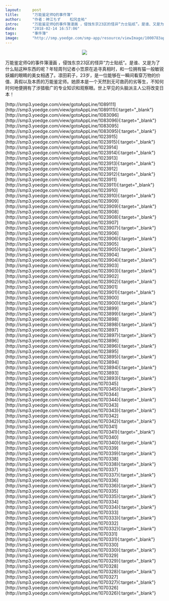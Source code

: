 ```yaml
---
layout:     post
title:      "万能鉴定师Q的事件簿"
author:     "作者：神江ちず    松冈圭祐"
intro:      "万能鉴定师Q的事件簿漫画 ，侵蚀东京23区的怪异“力士贴纸”。是谁、又是为了什么贴这种东西的呢？年轻周刊记者小笠原在追寻真相时，和一位拥有猫一般敏锐妖媚的眼睛的美女相遇了。凛田莉子，23岁，是一位能够在一瞬间看穿万物的价值、真假以及本质的万能鉴定师。她原本是一个天然到无可救药的劣等生，不知何时何地便拥有了涉猎极广的专业知识和观察眼。世上罕见的头脑派主人公将改变日本！"
date:       "2018-02-14 16:57:06"
tags:       "事件簿"
image:      "http://smp.yoedge.com/smp-app/resource/viewImage/1000783appline.png"
---
```

<div style="text-align: center">
<p><img src="http://smp.yoedge.com/smp-app/resource/viewImage/1000783appline.png"/></p>
</div>
<p class="post-meta">
<span>万能鉴定师Q的事件簿漫画 ，侵蚀东京23区的怪异“力士贴纸”。是谁、又是为了什么贴这种东西的呢？年轻周刊记者小笠原在追寻真相时，和一位拥有猫一般敏锐妖媚的眼睛的美女相遇了。凛田莉子，23岁，是一位能够在一瞬间看穿万物的价值、真假以及本质的万能鉴定师。她原本是一个天然到无可救药的劣等生，不知何时何地便拥有了涉猎极广的专业知识和观察眼。世上罕见的头脑派主人公将改变日本！</span>
</p>
[http://smp3.yoedge.com/view/gotoAppLine/1089111](http://smp3.yoedge.com/view/gotoAppLine/1089111){:target="_blank"}
[http://smp3.yoedge.com/view/gotoAppLine/1083096](http://smp3.yoedge.com/view/gotoAppLine/1083096){:target="_blank"}
[http://smp3.yoedge.com/view/gotoAppLine/1083095](http://smp3.yoedge.com/view/gotoAppLine/1083095){:target="_blank"}
[http://smp3.yoedge.com/view/gotoAppLine/1023915](http://smp3.yoedge.com/view/gotoAppLine/1023915){:target="_blank"}
[http://smp3.yoedge.com/view/gotoAppLine/1023914](http://smp3.yoedge.com/view/gotoAppLine/1023914){:target="_blank"}
[http://smp3.yoedge.com/view/gotoAppLine/1023913](http://smp3.yoedge.com/view/gotoAppLine/1023913){:target="_blank"}
[http://smp3.yoedge.com/view/gotoAppLine/1023912](http://smp3.yoedge.com/view/gotoAppLine/1023912){:target="_blank"}
[http://smp3.yoedge.com/view/gotoAppLine/1023911](http://smp3.yoedge.com/view/gotoAppLine/1023911){:target="_blank"}
[http://smp3.yoedge.com/view/gotoAppLine/1023910](http://smp3.yoedge.com/view/gotoAppLine/1023910){:target="_blank"}
[http://smp3.yoedge.com/view/gotoAppLine/1023909](http://smp3.yoedge.com/view/gotoAppLine/1023909){:target="_blank"}
[http://smp3.yoedge.com/view/gotoAppLine/1023908](http://smp3.yoedge.com/view/gotoAppLine/1023908){:target="_blank"}
[http://smp3.yoedge.com/view/gotoAppLine/1023907](http://smp3.yoedge.com/view/gotoAppLine/1023907){:target="_blank"}
[http://smp3.yoedge.com/view/gotoAppLine/1023906](http://smp3.yoedge.com/view/gotoAppLine/1023906){:target="_blank"}
[http://smp3.yoedge.com/view/gotoAppLine/1023905](http://smp3.yoedge.com/view/gotoAppLine/1023905){:target="_blank"}
[http://smp3.yoedge.com/view/gotoAppLine/1023904](http://smp3.yoedge.com/view/gotoAppLine/1023904){:target="_blank"}
[http://smp3.yoedge.com/view/gotoAppLine/1023903](http://smp3.yoedge.com/view/gotoAppLine/1023903){:target="_blank"}
[http://smp3.yoedge.com/view/gotoAppLine/1023902](http://smp3.yoedge.com/view/gotoAppLine/1023902){:target="_blank"}
[http://smp3.yoedge.com/view/gotoAppLine/1023901](http://smp3.yoedge.com/view/gotoAppLine/1023901){:target="_blank"}
[http://smp3.yoedge.com/view/gotoAppLine/1023900](http://smp3.yoedge.com/view/gotoAppLine/1023900){:target="_blank"}
[http://smp3.yoedge.com/view/gotoAppLine/1023899](http://smp3.yoedge.com/view/gotoAppLine/1023899){:target="_blank"}
[http://smp3.yoedge.com/view/gotoAppLine/1023898](http://smp3.yoedge.com/view/gotoAppLine/1023898){:target="_blank"}
[http://smp3.yoedge.com/view/gotoAppLine/1023897](http://smp3.yoedge.com/view/gotoAppLine/1023897){:target="_blank"}
[http://smp3.yoedge.com/view/gotoAppLine/1023896](http://smp3.yoedge.com/view/gotoAppLine/1023896){:target="_blank"}
[http://smp3.yoedge.com/view/gotoAppLine/1023895](http://smp3.yoedge.com/view/gotoAppLine/1023895){:target="_blank"}
[http://smp3.yoedge.com/view/gotoAppLine/1023894](http://smp3.yoedge.com/view/gotoAppLine/1023894){:target="_blank"}
[http://smp3.yoedge.com/view/gotoAppLine/1023893](http://smp3.yoedge.com/view/gotoAppLine/1023893){:target="_blank"}
[http://smp3.yoedge.com/view/gotoAppLine/1070345](http://smp3.yoedge.com/view/gotoAppLine/1070345){:target="_blank"}
[http://smp3.yoedge.com/view/gotoAppLine/1070344](http://smp3.yoedge.com/view/gotoAppLine/1070344){:target="_blank"}
[http://smp3.yoedge.com/view/gotoAppLine/1070343](http://smp3.yoedge.com/view/gotoAppLine/1070343){:target="_blank"}
[http://smp3.yoedge.com/view/gotoAppLine/1070342](http://smp3.yoedge.com/view/gotoAppLine/1070342){:target="_blank"}
[http://smp3.yoedge.com/view/gotoAppLine/1070341](http://smp3.yoedge.com/view/gotoAppLine/1070341){:target="_blank"}
[http://smp3.yoedge.com/view/gotoAppLine/1070340](http://smp3.yoedge.com/view/gotoAppLine/1070340){:target="_blank"}
[http://smp3.yoedge.com/view/gotoAppLine/1070339](http://smp3.yoedge.com/view/gotoAppLine/1070339){:target="_blank"}
[http://smp3.yoedge.com/view/gotoAppLine/1070338](http://smp3.yoedge.com/view/gotoAppLine/1070338){:target="_blank"}
[http://smp3.yoedge.com/view/gotoAppLine/1070337](http://smp3.yoedge.com/view/gotoAppLine/1070337){:target="_blank"}
[http://smp3.yoedge.com/view/gotoAppLine/1070336](http://smp3.yoedge.com/view/gotoAppLine/1070336){:target="_blank"}
[http://smp3.yoedge.com/view/gotoAppLine/1070335](http://smp3.yoedge.com/view/gotoAppLine/1070335){:target="_blank"}
[http://smp3.yoedge.com/view/gotoAppLine/1070334](http://smp3.yoedge.com/view/gotoAppLine/1070334){:target="_blank"}
[http://smp3.yoedge.com/view/gotoAppLine/1070333](http://smp3.yoedge.com/view/gotoAppLine/1070333){:target="_blank"}
[http://smp3.yoedge.com/view/gotoAppLine/1070332](http://smp3.yoedge.com/view/gotoAppLine/1070332){:target="_blank"}
[http://smp3.yoedge.com/view/gotoAppLine/1070331](http://smp3.yoedge.com/view/gotoAppLine/1070331){:target="_blank"}
[http://smp3.yoedge.com/view/gotoAppLine/1070330](http://smp3.yoedge.com/view/gotoAppLine/1070330){:target="_blank"}
[http://smp3.yoedge.com/view/gotoAppLine/1070329](http://smp3.yoedge.com/view/gotoAppLine/1070329){:target="_blank"}
[http://smp3.yoedge.com/view/gotoAppLine/1070328](http://smp3.yoedge.com/view/gotoAppLine/1070328){:target="_blank"}
[http://smp3.yoedge.com/view/gotoAppLine/1070327](http://smp3.yoedge.com/view/gotoAppLine/1070327){:target="_blank"}
[http://smp3.yoedge.com/view/gotoAppLine/1070326](http://smp3.yoedge.com/view/gotoAppLine/1070326){:target="_blank"}


